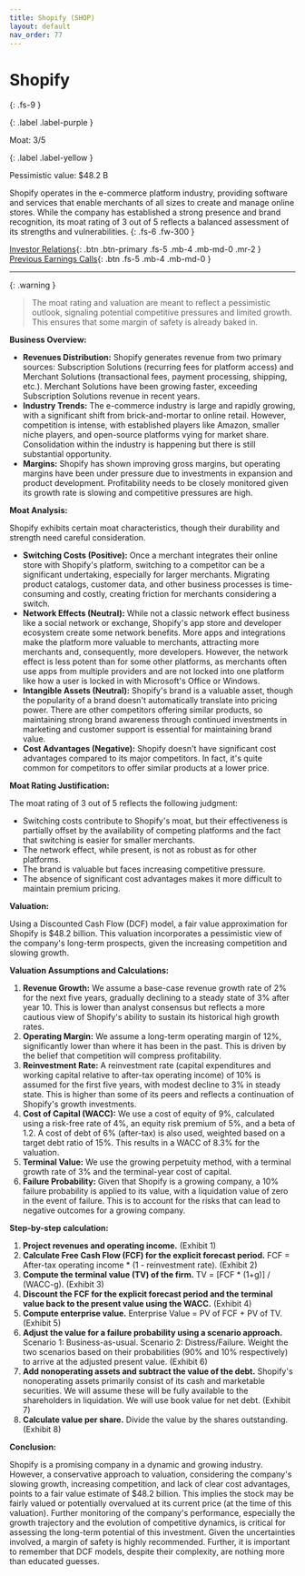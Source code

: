 ```yaml
---
title: Shopify (SHOP)
layout: default
nav_order: 77
---
```


# Shopify
{: .fs-9 }

{: .label .label-purple }

Moat: 3/5

{: .label .label-yellow }

Pessimistic value: $48.2 B

Shopify operates in the e-commerce platform industry, providing software and services that enable merchants of all sizes to create and manage online stores. While the company has established a strong presence and brand recognition, its moat rating of 3 out of 5 reflects a balanced assessment of its strengths and vulnerabilities.
{: .fs-6 .fw-300 }

[Investor Relations](https://www.google.com/search?q=SHOP+investor+relations){: .btn .btn-primary .fs-5 .mb-4 .mb-md-0 .mr-2 }
[Previous Earnings Calls](https://discountingcashflows.com/company/SHOP/transcripts/){: .btn .fs-5 .mb-4 .mb-md-0 }

---

{: .warning } 
>The moat rating and valuation are meant to reflect a pessimistic outlook, signaling potential competitive pressures and limited growth. This ensures that some margin of safety is already baked in.


**Business Overview:**

* **Revenues Distribution:** Shopify generates revenue from two primary sources: Subscription Solutions (recurring fees for platform access) and Merchant Solutions (transactional fees, payment processing, shipping, etc.). Merchant Solutions have been growing faster, exceeding Subscription Solutions revenue in recent years.
* **Industry Trends:** The e-commerce industry is large and rapidly growing, with a significant shift from brick-and-mortar to online retail.  However, competition is intense, with established players like Amazon, smaller niche players, and open-source platforms vying for market share.  Consolidation within the industry is happening but there is still substantial opportunity.
* **Margins:** Shopify has shown improving gross margins, but operating margins have been under pressure due to investments in expansion and product development.  Profitability needs to be closely monitored given its growth rate is slowing and competitive pressures are high.

**Moat Analysis:**

Shopify exhibits certain moat characteristics, though their durability and strength need careful consideration.

* **Switching Costs (Positive):** Once a merchant integrates their online store with Shopify's platform, switching to a competitor can be a significant undertaking, especially for larger merchants.  Migrating product catalogs, customer data, and other business processes is time-consuming and costly, creating friction for merchants considering a switch.
* **Network Effects (Neutral):** While not a classic network effect business like a social network or exchange, Shopify's app store and developer ecosystem create some network benefits.  More apps and integrations make the platform more valuable to merchants, attracting more merchants and, consequently, more developers. However, the network effect is less potent than for some other platforms, as merchants often use apps from multiple providers and are not locked into one platform like how a user is locked in with Microsoft's Office or Windows.
* **Intangible Assets (Neutral):** Shopify's brand is a valuable asset, though the popularity of a brand doesn't automatically translate into pricing power.  There are other competitors offering similar products, so maintaining strong brand awareness through continued investments in marketing and customer support is essential for maintaining brand value.
* **Cost Advantages (Negative):** Shopify doesn't have significant cost advantages compared to its major competitors.  In fact, it's quite common for competitors to offer similar products at a lower price.

**Moat Rating Justification:**

The moat rating of 3 out of 5 reflects the following judgment:

* Switching costs contribute to Shopify's moat, but their effectiveness is partially offset by the availability of competing platforms and the fact that switching is easier for smaller merchants.
* The network effect, while present, is not as robust as for other platforms.
* The brand is valuable but faces increasing competitive pressure.
* The absence of significant cost advantages makes it more difficult to maintain premium pricing.

**Valuation:**

Using a Discounted Cash Flow (DCF) model, a fair value approximation for Shopify is $48.2 billion. This valuation incorporates a pessimistic view of the company's long-term prospects, given the increasing competition and slowing growth.

**Valuation Assumptions and Calculations:**

1. **Revenue Growth:** We assume a base-case revenue growth rate of 2% for the next five years, gradually declining to a steady state of 3% after year 10.  This is lower than analyst consensus but reflects a more cautious view of Shopify's ability to sustain its historical high growth rates.
2. **Operating Margin:** We assume a long-term operating margin of 12%, significantly lower than where it has been in the past.  This is driven by the belief that competition will compress profitability.
3. **Reinvestment Rate:** A reinvestment rate (capital expenditures and working capital relative to after-tax operating income) of 10% is assumed for the first five years, with modest decline to 3% in steady state.  This is higher than some of its peers and reflects a continuation of Shopify's growth investments.
4. **Cost of Capital (WACC):** We use a cost of equity of 9%, calculated using a risk-free rate of 4%, an equity risk premium of 5%, and a beta of 1.2.  A cost of debt of 6% (after-tax) is also used, weighted based on a target debt ratio of 15%.  This results in a WACC of 8.3% for the valuation.
5. **Terminal Value:**  We use the growing perpetuity method, with a terminal growth rate of 3% and the terminal-year cost of capital.
6. **Failure Probability:**  Given that Shopify is a growing company, a 10% failure probability is applied to its value, with a liquidation value of zero in the event of failure.  This is to account for the risks that can lead to negative outcomes for a growing company.

**Step-by-step calculation:**

1. **Project revenues and operating income.** (Exhibit 1)
2. **Calculate Free Cash Flow (FCF) for the explicit forecast period.** FCF = After-tax operating income \* (1 - reinvestment rate). (Exhibit 2)
3. **Compute the terminal value (TV) of the firm.**  TV = [FCF \* (1+g)] / (WACC-g). (Exhibit 3)
4. **Discount the FCF for the explicit forecast period and the terminal value back to the present value using the WACC.** (Exhibit 4)
5. **Compute enterprise value.** Enterprise Value = PV of FCF + PV of TV. (Exhibit 5)
6. **Adjust the value for a failure probability using a scenario approach.**  Scenario 1: Business-as-usual. Scenario 2: Distress/Failure. Weight the two scenarios based on their probabilities (90% and 10% respectively) to arrive at the adjusted present value. (Exhibit 6)
7. **Add nonoperating assets and subtract the value of the debt.** Shopify's nonoperating assets primarily consist of its cash and marketable securities.  We will assume these will be fully available to the shareholders in liquidation. We will use book value for net debt. (Exhibit 7)
8. **Calculate value per share.** Divide the value by the shares outstanding. (Exhibit 8)


**Conclusion:**

Shopify is a promising company in a dynamic and growing industry. However, a conservative approach to valuation, considering the company's slowing growth, increasing competition, and lack of clear cost advantages, points to a fair value estimate of $48.2 billion.  This implies the stock may be fairly valued or potentially overvalued at its current price (at the time of this valuation). Further monitoring of the company's performance, especially the growth trajectory and the evolution of competitive dynamics, is critical for assessing the long-term potential of this investment.  Given the uncertainties involved, a margin of safety is highly recommended.  Further, it is important to remember that DCF models, despite their complexity, are nothing more than educated guesses.